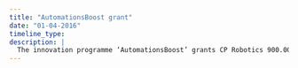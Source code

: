 ```yaml
---
title: "AutomationsBoost grant"
date: "01-04-2016"
timeline_type:
description: |
  The innovation programme ‘AutomationsBoost’ grants CP Robotics 900.000 DKK. The investment is earmarked for further development of CP Robotics’ technology.
---
```


